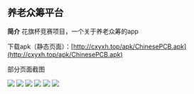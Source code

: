 ## 养老众筹平台 ##

**简介**
花旗杯竞赛项目，一个关于养老众筹的app

下载apk（静态页面）：[http://cxyxh.top/apk/ChinesePCB.apk](http://cxyxh.top/apk/ChinesePCB.apk)

部分页面截图

![](https://i.imgur.com/VXTvVK1.jpg)   ![](https://i.imgur.com/0wSov1j.jpg)
![](https://i.imgur.com/UvW2XIX.jpg)   ![](https://i.imgur.com/oDsSi9Q.jpg)
![](https://i.imgur.com/aOPI6Sf.jpg)   ![](https://i.imgur.com/yWVT9AO.jpg)
